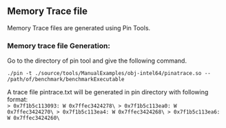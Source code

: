 ## Memory Trace file 
Memory Trace files are generated using Pin Tools.

### Memory trace file Generation:
Go to the directory of pin tool and give the following command.
```
./pin -t ./source/tools/ManualExamples/obj-intel64/pinatrace.so -- /path/of/benchmark/benchmarkExecutable
```

A trace file pintrace.txt will be generated in pin directory with following format:\
          ```
         > 0x7f1b5c113093: W 0x7ffec3424278\
         > 0x7f1b5c113ea0: W 0x7ffec3424270\
         > 0x7f1b5c113ea4: W 0x7ffec3424268\
         > 0x7f1b5c113ea6: W 0x7ffec3424260\
          ```

            

